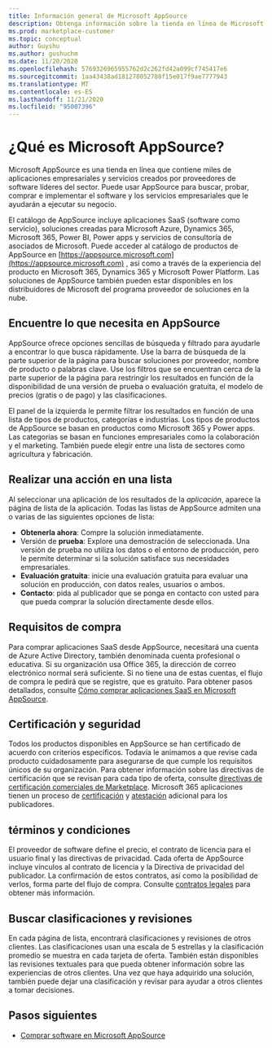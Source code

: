 ```yaml
---
title: Información general de Microsoft AppSource
description: Obtenga información sobre la tienda en línea de Microsoft AppSource y cómo puede encontrar y obtener un amplio catálogo de software y soluciones.
ms.prod: marketplace-customer
ms.topic: conceptual
author: Guyshu
ms.author: gushuchm
ms.date: 11/20/2020
ms.openlocfilehash: 5769326965955762d2c262fd42a099cf745417e6
ms.sourcegitcommit: 1aa43438ad181278052788f15e017f9ae7777943
ms.translationtype: MT
ms.contentlocale: es-ES
ms.lasthandoff: 11/21/2020
ms.locfileid: "95007396"
---
```

# <a name="what-is-microsoft-appsource"></a>¿Qué es Microsoft AppSource?

Microsoft AppSource es una tienda en línea que contiene miles de aplicaciones empresariales y servicios creados por proveedores de software líderes del sector. Puede usar AppSource para buscar, probar, comprar e implementar el software y los servicios empresariales que le ayudarán a ejecutar su negocio.

El catálogo de AppSource incluye aplicaciones SaaS (software como servicio), soluciones creadas para Microsoft Azure, Dynamics 365, Microsoft 365, Power BI, Power apps y servicios de consultoría de asociados de Microsoft. Puede acceder al catálogo de productos de AppSource en [https://appsource.microsoft.com](https://appsource.microsoft.com) , así como a través de la experiencia del producto en Microsoft 365, Dynamics 365 y Microsoft Power Platform. Las soluciones de AppSource también pueden estar disponibles en los distribuidores de Microsoft del programa proveedor de soluciones en la nube.

## <a name="find-what-you-need-on-appsource"></a>Encuentre lo que necesita en AppSource

AppSource ofrece opciones sencillas de búsqueda y filtrado para ayudarle a encontrar lo que busca rápidamente. Use la barra de búsqueda de la parte superior de la página para buscar soluciones por proveedor, nombre de producto o palabras clave. Use los filtros que se encuentran cerca de la parte superior de la página para restringir los resultados en función de la disponibilidad de una versión de prueba o evaluación gratuita, el modelo de precios (gratis o de pago) y las clasificaciones.

El panel de la izquierda le permite filtrar los resultados en función de una lista de tipos de productos, categorías e industrias. Los tipos de productos de AppSource se basan en productos como Microsoft 365 y Power apps. Las categorías se basan en funciones empresariales como la colaboración y el marketing. También puede elegir entre una lista de sectores como agricultura y fabricación.

## <a name="take-action-on-a-listing"></a>Realizar una acción en una lista

Al seleccionar una aplicación de los resultados de la _aplicación_, aparece la página de lista de la aplicación. Todas las listas de AppSource admiten una o varias de las siguientes opciones de lista:

- **Obtenerla ahora**: Compre la solución inmediatamente.
- Versión de **prueba**: Explore una demostración de seleccionada. Una versión de prueba no utiliza los datos o el entorno de producción, pero le permite determinar si la solución satisface sus necesidades empresariales.
- **Evaluación gratuita**: inicie una evaluación gratuita para evaluar una solución en producción, con datos reales, usuarios o ambos.
- **Contacto**: pida al publicador que se ponga en contacto con usted para que pueda comprar la solución directamente desde ellos.

## <a name="purchasing-requirements"></a>Requisitos de compra

Para comprar aplicaciones SaaS desde AppSource, necesitará una cuenta de Azure Active Directory, también denominada cuenta profesional o educativa. Si su organización usa Office 365, la dirección de correo electrónico normal será suficiente. Si no tiene una de estas cuentas, el flujo de compra le pedirá que se registre, que es gratuito. Para obtener pasos detallados, consulte [Cómo comprar aplicaciones SaaS en Microsoft AppSource](purchase-software-appsource.md).

## <a name="certification-and-security"></a>Certificación y seguridad

Todos los productos disponibles en AppSource se han certificado de acuerdo con criterios específicos. Todavía le animamos a que revise cada producto cuidadosamente para asegurarse de que cumple los requisitos únicos de su organización. Para obtener información sobre las directivas de certificación que se revisan para cada tipo de oferta, consulte [directivas de certificación comerciales de Marketplace](/legal/marketplace/certification-policies). Microsoft 365 aplicaciones tienen un proceso de [certificación](/microsoft-365-app-certification/docs/enterprise-app-certification-guide) y [atestación](/microsoft-365-app-certification/docs/enterprise-app-attestation-guide) adicional para los publicadores.

## <a name="terms-and-conditions"></a>términos y condiciones

El proveedor de software define el precio, el contrato de licencia para el usuario final y las directivas de privacidad. Cada oferta de AppSource incluye vínculos al contrato de licencia y la Directiva de privacidad del publicador. La confirmación de estos contratos, así como la posibilidad de verlos, forma parte del flujo de compra. Consulte [contratos legales](legal-contracts.md) para obtener más información.

## <a name="find-ratings-and-reviews"></a>Buscar clasificaciones y revisiones

En cada página de lista, encontrará clasificaciones y revisiones de otros clientes. Las clasificaciones usan una escala de 5 estrellas y la clasificación promedio se muestra en cada tarjeta de oferta. También están disponibles las revisiones textuales para que pueda obtener información sobre las experiencias de otros clientes. Una vez que haya adquirido una solución, también puede dejar una clasificación y revisar para ayudar a otros clientes a tomar decisiones.

## <a name="next-steps"></a>Pasos siguientes

- [Comprar software en Microsoft AppSource](purchase-software-appsource.md)
